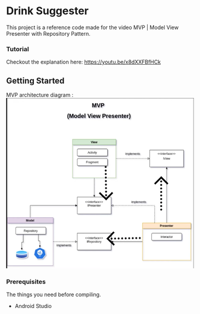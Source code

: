 # Drink Suggester

This project is a reference code made for the video MVP | Model View Presenter with Repository Pattern. 

### Tutorial
Checkout the explanation here: https://youtu.be/x8dXXFBfHCk

## Getting Started

MVP architecture diagram : 
![Alt text](<MVP _ Model View Presenter with Repository Pattern.png>)

### Prerequisites

The things you need before compiling.

* Android Studio
